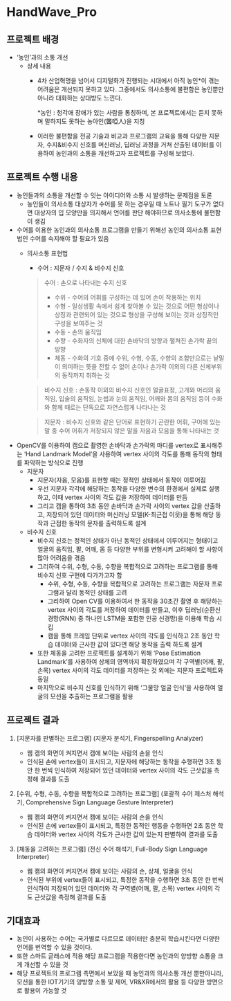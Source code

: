 # HandWave_Pro

## 프로젝트 배경

- ‘농인’과의 소통 개선
    - 상세 내용
        - 4차 산업혁명을 넘어서 디지털화가 진행되는 시대에서 아직 농인*이 겪는 어려움은 개선되지 못하고 있다. 그중에서도 의사소통에 불편함은 농인뿐만 아니라 대화하는 상대방도 느낀다.
            
            *농인 : 청각애 장애가 있는 사람을 통칭하며, 본 프로젝트에서는 듣지 못하며 말하지도
            못하는 농아인(聾啞人)을 지칭
            
        - 이러한 불편함을 전공 기술과 비교과 프로그램의 교육을 통해 다양한 지문자, 수지&비수지 신호를 머신러닝, 딥러닝 과정을 거쳐 산출된 데이터를 이용하여 농인과의 소통을 개선하고자 프로젝트를 구성해 보았다.

## 프로젝트 수행 내용

- 농인들과의 소통을 개선할 수 잇는 아이디어와 소통 시 발생하는 문제점을 토론
    - 농인들이 의사소통 대상자가 수어를 못 하는 경우일 때 노트나 필기 도구가 없다면 대상자의 입 모양만을 의지해서 언어를 판단 해야하므로 의사소통에 불편함이 생김
- 수어를 이용한 농인과의 의사소통 프로그램을 만들기 위해선 농인의 의사소통 표현법인 수어를 숙지해야 할 필요가 있음
    - 의사소통 표현법
        - 수어 : 지문자 / 수지 & 비수지 신호
        
        > 수어 : 손으로 나타내는 수지 신호
        > 
        > - 수위 -  수어의 어휘를 구성하는 데 있어 손이 작용하는 위치
        > - 수형 - 일상생활 속에서 쉽게 찾아볼 수 있는 것으로 어떤 형상이나 상징과 관련되어 있는 것으로 형상을 구성해 보이는 것과 상징적인 구성을 보여주는 것
        > - 수동 - 손의 움직임
        > - 수향 - 수화자의 신체에 대한 손바닥의 방향과 펼쳐진 손가락 끝의 방향
        > - 체동 - 수화의 기호 중에 수위, 수형, 수동, 수향의 조합만으로는 낱말이 의미하는 뜻을 전할 수 없어 손이나 손가락 이외의 다른 신체부위의 동작까지 취하는 것
        
        > 비수지 신호 : 손동작 이외의 비수지 신호인 얼굴표정, 고개와 머리의 움직임, 입술의 움직임, 눈썹과 눈의 움직임, 어깨와 몸의 움직임 등이 수화와 함께 때로는 단독으로 자연스럽게 나타나는 것
        > 
        
        > 지문자 : 비수지 신호와 같은 단어로 표현하기 곤란한 어휘, 구어에 있는 말 중 수어 어휘가 저장되지 않은 말을 자음과 모음을 통해 나타내는 것
        > 
- OpenCV를 이용하여 캠으로 촬영한 손바닥과 손가락의 마디를 vertex로 표시해주는 ‘Hand Landmark Model’을 사용하여 vertex 사이의 각도를 통해 동작의 형태를 파악하는 방식으로 진행
    - 지문자
        - 지문자(자음, 모음)를 표현할 때는 정적인 상태에서 동작이 이루어짐
        - 우선 지문자 각각에 해당하는 동작을 다양한 변수의 환경에서 실제로 실행하고, 이때 vertex 사이의 각도 값을 저장하여 데이터를 만듬
        - 그리고 캠을 통하여 3초 동안 손바닥과 손가락 사이의 vertex 값을 산출하고, 저장되어
        있던 데이터와 머신러닝 모델(K-최근접 이웃)을 통해 해당 동작과 근접한 동작의 문자를 출력하도록 설계
    - 비수지 신호
        - 비수지 신호는 정적인 상태가 아닌 동적인 상태에서 이루어지는 형태이고 얼굴의 움직임, 팔, 어깨, 몸 등 다양한 부위를 변형시켜 고려해야 할 사항이 많아 어려움을 겪음
        - 그리하여 수위, 수형, 수동, 수향을 복합적으로 고려하는 프로그램를 통해 비수지 신호 구현에 다가가고자 함
            - 수위, 수형, 수동, 수향을 복합적으로 고려하는 프로그램는 자문자 프로그램과 달리 동적인 상태를 고려
            - 그리하여 Open CV를 이용하여서 한 동작을 30초간 촬영 후 해당하는 vertex 사이의 각도를 저장하여 데이터를 만들고, 이후 딥러닝(순환신경망(RNN) 중 하나인 LSTM을 포함한 인공 신경망)을 이용해 학습 시킴
            - 캠을 통해 프레임 단위로 vertex 사이의 각도를 인식하고 2초 동안 학습 데이터와 근사한 값이 있다면 해당 동작을 출력 하도록 설계
        - 또한 체동을 고려한 프로젝트를 설계하기 위해 ‘Pose Estimation Landmark’를 사용하여 상체의 영역까지 확장하였으며 각 구역별(어깨, 팔, 손목) vertex 사이의 각도 데이터를 저장하는 것 외에는 지문자 프로젝트와 동일
        - 마지막으로 비수지 신호를 인식하기 위해 ‘그물망 얼굴 인식’을 사용하여 얼굴의 모션을 추출하는 프로그램을 활용

## 프로젝트 결과

1. [지문자를 판별하는 프로그램] (지문자 분석기, Fingerspelling Analyzer)
    - 웹 캠의 화면이 켜지면서 캠에 보이는 사람의 손을 인식
    - 인식된 손에 vertex들이 표시되고, 지문자에 해당하는 동작을 수행하면 3초 동안 한 번씩 인식하여 저장되어 있던 데이터와 vertex 사이의 각도 근삿값을 측정해 결과를 도출

1. [수위, 수형, 수동, 수향을 복합적으로 고려하는 프로그램] (포괄적 수어 제스처 해석기,  Comprehensive Sign Language Gesture Interpreter)
    - 웹 캠의 화면이 켜지면서 캠에 보이는 사람의 손을 인식
    - 인식된 손에 vertex들이 표시되고, 특정한 동적인 행동을 수행하면 2초 동안 학습 데이터와 vertex 사이의 각도가 근사한 값이 있는지 판별하여 결과를 도출

1. [체동을 고려하는 프로그램] (전신 수어 해석기, Full-Body Sign Language Interpreter)
    - 웹 캠의 화면이 켜지면서 캠에 보이는 사람의 손, 상체, 얼굴을 인식
    - 인식된 부위에 vertex들이 표시되고, 특정한 동작을 수행하면 3초 동안 한 번씩 인식하여 저장되어 있던 데이터와 각 구역별(어깨, 팔, 손목) vertex 사이의 각도 근삿값을 측정해 결과를 도출

## 기대효과

- 농인이 사용하는 수어는 국가별로 다르므로 데이터만 충분히 학습시킨다면 다양한 언어를 번역할 수 있을 것이다.
- 또한 스마트 글래스에 적용 해당 프로그램을 적용한다면 농인과의 양방향 소통을 크게 개선할 수 있을 것
- 해당 프로젝트의 프로그램 측면에서 보았을 때 농인과의 의사소통 개선 뿐만아니라, 모션을 통한 IOT기기의 양방향 소통 및 제어, VR&XR에서의 활용 등 다양한 방면으로 활용이 가능할 것
